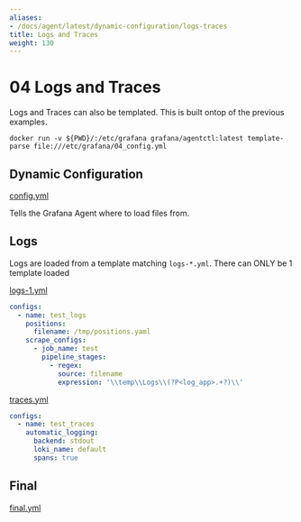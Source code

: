 ```yaml
---
aliases:
- /docs/agent/latest/dynamic-configuration/logs-traces
title: Logs and Traces
weight: 130
---
```

# 04 Logs and Traces

Logs and Traces can also be templated. This is built ontop of the previous examples.

`docker run -v ${PWD}/:/etc/grafana grafana/agentctl:latest template-parse file:///etc/grafana/04_config.yml`

## Dynamic Configuration

[config.yml](https://github.com/grafana/agent/blob/main/docs/sources/cookbook/dynamic-configuration/01_Basics/04_config.yml)

Tells the Grafana Agent where to load files from.

## Logs

Logs are loaded from a template matching `logs-*.yml`. There can ONLY be 1 template loaded

[logs-1.yml](https://github.com/grafana/agent/blob/main/docs/sources/cookbook/dynamic-configuration/01_Basics/04_assets/logs-1.yml)

```yaml
configs:
  - name: test_logs
    positions:
      filename: /tmp/positions.yaml
    scrape_configs:
      - job_name: test
        pipeline_stages:
          - regex:
            source: filename
            expression: '\\temp\\Logs\\(?P<log_app>.+?)\\'
```

[traces.yml](https://github.com/grafana/agent/blob/main/docs/sources/cookbook/dynamic-configuration/01_Basics/04_assets/traces-1.yml)

```yaml
configs:
  - name: test_traces
    automatic_logging:
      backend: stdout
      loki_name: default
      spans: true
```

## Final

[final.yml](https://github.com/grafana/agent/blob/main/docs/sources/cookbook/dynamic-configuration/01_Basics/04_assets/final.yml)

